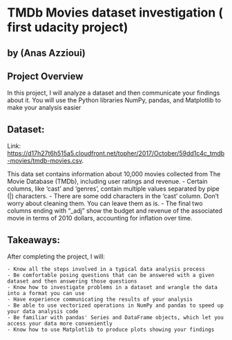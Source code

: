 # TMDb Movies dataset investigation ( first udacity project)
## by (Anas Azzioui)

## Project Overview
In this project, I will analyze a dataset and then communicate your findings about it. You will use the Python libraries NumPy, pandas, and Matplotlib to make your analysis easier


## Dataset:

Link: https://d17h27t6h515a5.cloudfront.net/topher/2017/October/59dd1c4c_tmdb-movies/tmdb-movies.csv.

This data set contains information about 10,000 movies collected from The Movie Database (TMDb), including user ratings and revenue.
    - Certain columns, like ‘cast’ and ‘genres’, contain multiple values separated by pipe (|) characters.
    - There are some odd characters in the ‘cast’ column. Don’t worry about cleaning them. You can leave them as is.
    - The final two columns ending with “_adj” show the budget and revenue of the associated movie in terms of 2010 dollars, accounting for inflation over time.


## Takeaways:
After completing the project, I will:

    - Know all the steps involved in a typical data analysis process 
    - Be comfortable posing questions that can be answered with a given dataset and then answering those questions
    - Know how to investigate problems in a dataset and wrangle the data into a format you can use
    - Have experience communicating the results of your analysis
    - Be able to use vectorized operations in NumPy and pandas to speed up your data analysis code
    - Be familiar with pandas' Series and DataFrame objects, which let you access your data more conveniently
    - Know how to use Matplotlib to produce plots showing your findings
